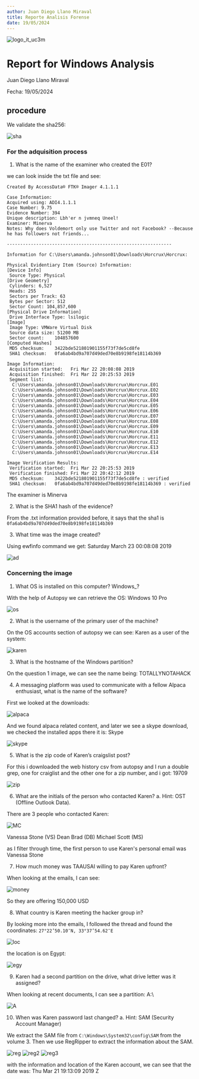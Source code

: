```yaml
---
author: Juan Diego Llano Miraval
title: Reporte Analisis Forense
date: 19/05/2024
---
```


![logo_it_uc3m](Logo-uc3m.jpg)

# Report for Windows Analysis


Juan Diego Llano Miraval

Fecha: 19/05/2024

## procedure

We validate the sha256:

![sha](sha.png)


### For the adquisition process

1. What is the name of the examiner who created the E01?

we can look inside the txt file and see:

```
Created By AccessData® FTK® Imager 4.1.1.1 

Case Information: 
Acquired using: ADI4.1.1.1
Case Number: 9.75
Evidence Number: 394
Unique description: Lbh'er n jvmneq Uneel!
Examiner: Minerva
Notes: Why does Voldemort only use Twitter and not Facebook? --Because he has followers not friends...

--------------------------------------------------------------

Information for C:\Users\amanda.johnson01\Downloads\Horcrux\Horcrux:

Physical Evidentiary Item (Source) Information:
[Device Info]
 Source Type: Physical
[Drive Geometry]
 Cylinders: 6,527
 Heads: 255
 Sectors per Track: 63
 Bytes per Sector: 512
 Sector Count: 104,857,600
[Physical Drive Information]
 Drive Interface Type: lsilogic
[Image]
 Image Type: VMWare Virtual Disk
 Source data size: 51200 MB
 Sector count:    104857600
[Computed Hashes]
 MD5 checksum:    3422bde521801901155f73f7de5cd8fe
 SHA1 checksum:   0fa6ab4bd9a707d49ded70e8b9198fe18114b369

Image Information:
 Acquisition started:   Fri Mar 22 20:08:08 2019
 Acquisition finished:  Fri Mar 22 20:25:53 2019
 Segment list:
  C:\Users\amanda.johnson01\Downloads\Horcrux\Horcrux.E01
  C:\Users\amanda.johnson01\Downloads\Horcrux\Horcrux.E02
  C:\Users\amanda.johnson01\Downloads\Horcrux\Horcrux.E03
  C:\Users\amanda.johnson01\Downloads\Horcrux\Horcrux.E04
  C:\Users\amanda.johnson01\Downloads\Horcrux\Horcrux.E05
  C:\Users\amanda.johnson01\Downloads\Horcrux\Horcrux.E06
  C:\Users\amanda.johnson01\Downloads\Horcrux\Horcrux.E07
  C:\Users\amanda.johnson01\Downloads\Horcrux\Horcrux.E08
  C:\Users\amanda.johnson01\Downloads\Horcrux\Horcrux.E09
  C:\Users\amanda.johnson01\Downloads\Horcrux\Horcrux.E10
  C:\Users\amanda.johnson01\Downloads\Horcrux\Horcrux.E11
  C:\Users\amanda.johnson01\Downloads\Horcrux\Horcrux.E12
  C:\Users\amanda.johnson01\Downloads\Horcrux\Horcrux.E13
  C:\Users\amanda.johnson01\Downloads\Horcrux\Horcrux.E14

Image Verification Results:
 Verification started:  Fri Mar 22 20:25:53 2019
 Verification finished: Fri Mar 22 20:42:12 2019
 MD5 checksum:    3422bde521801901155f73f7de5cd8fe : verified
 SHA1 checksum:   0fa6ab4bd9a707d49ded70e8b9198fe18114b369 : verified
```

The examiner is Minerva

2. What is the SHA1 hash of the evidence?


From the .txt information provided before, it says that the sha1 is ```0fa6ab4bd9a707d49ded70e8b9198fe18114b369```


3. What time was the image created?

Using ewfinfo command we get: Saturday March 23 00:08:08 2019

![ad](ad.png)



### Concerning the image
1. What OS is installed on this computer? Windows_?

With the help of Autopsy we can retrieve the OS: Windows 10 Pro

![os](os.png)


2. What is the username of the primary user of the machine?

On the OS accounts section of autopsy we can see: Karen
as a user of the system:

![karen](karen.png)



3. What is the hostname of the Windows partition?

On the question 1 image, we can see the name being: TOTALLYNOTAHACK



4. A messaging platform was used to communicate with a fellow Alpaca
enthusiast, what is the name of the software?

First we looked at the downloads:

![alpaca](alpaca.png)

And we found alpaca related content, and later we see a skype download, we checked the installed apps there it is: Skype

![skype](skype.png)

5. What is the zip code of Karen’s craigslist post?

For this i downloaded the web history csv from autopsy and I run a double grep, one for craiglist and the other one for a zip number, and i got: 19709

![zip](zip.png)

6. What are the initials of the person who contacted Karen?
  a. Hint: OST (Offline Outlook Data).

There are 3 people who contacted Karen:

![MC](MC.png)

Vanessa Stone (VS)
Dean Brad (DB)
Michael Scott (MS)

as I filter through time, the first person to use Karen's personal email was Vanessa Stone

7. How much money was TAAUSAI willing to pay Karen upfront?

When looking at the emails, I can see:

![money](money.png)

So they are offering 150,000 USD

8. What country is Karen meeting the hacker group in?

By looking more into the emails, I followed the thread and found the coordinates: ```27°22’50.10″N, 33°37’54.62″E```

![loc](loc.png)

the location is on Egypt:

![egy](eg.png)

9. Karen had a second partition on the drive, what drive letter was it
assigned?

When looking at recent documents, I can see a partition: A:\


![A](A.png)


10. When was Karen password last changed?
  a. Hint: SAM (Security Account Manager)


We extract the SAM file from ```C:\Windows\System32\config\SAM``` from the volume 3. Then we use RegRipper to extract the information about the SAM.


![reg](reg.png)
![reg2](reg2.png)
![reg3](reg3.png)

with the information and location of the Karen account, we can see that the date was:  Thu Mar 21 19:13:09 2019 Z